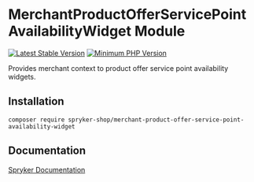 # MerchantProductOfferServicePointAvailabilityWidget Module
[![Latest Stable Version](https://poser.pugx.org/spryker-shop/merchant-product-offer-service-point-availability-widget/v/stable.svg)](https://packagist.org/packages/spryker-shop/merchant-product-offer-service-point-availability-widget)
[![Minimum PHP Version](https://img.shields.io/badge/php-%3E%3D%208.3-8892BF.svg)](https://php.net/)

Provides merchant context to product offer service point availability widgets.

## Installation

```
composer require spryker-shop/merchant-product-offer-service-point-availability-widget
```

## Documentation

[Spryker Documentation](https://docs.spryker.com)
